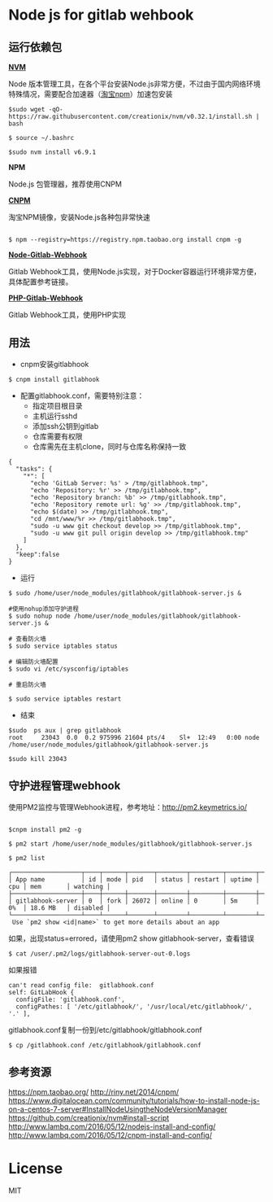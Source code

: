 # Node js for gitlab wehbook



## 运行依赖包

**[NVM](https://github.com/creationix/nvm)**

Node 版本管理工具，在各个平台安装Node.js非常方便，不过由于国内网络环境特殊情况，需要配合加速器（[淘宝npm](https://npm.taobao.org/mirrors/node)）加速包安装

```shell
$sudo wget -qO- https://raw.githubusercontent.com/creationix/nvm/v0.32.1/install.sh | bash

$ source ~/.bashrc

$sudo nvm install v6.9.1

```

**NPM**

Node.js 包管理器，推荐使用CNPM

**[CNPM](http://www.lambq.com/2016/05/12/cnpm-install-and-config/)**

淘宝NPM镜像，安装Node.js各种包非常快速

```shell

$ npm --registry=https://registry.npm.taobao.org install cnpm -g

```

[**Node-Gitlab-Webhook**](https://github.com/rolfn/node-gitlab-hook)

Gitlab Webhook工具，使用Node.js实现，对于Docker容器运行环境非常方便，具体配置参考链接。


**[PHP-Gitlab-Webhook](https://github.com/bravist/gitlab-webhook-php)**

Gitlab Webhook工具，使用PHP实现



## 用法

- cnpm安装gitlabhook

```shell
$ cnpm install gitlabhook
```

- 配置gitlabhook.conf，需要特别注意：
  - 指定项目根目录
  - 主机运行sshd 
  - 添加ssh公钥到gitlab
  - 仓库需要有权限
  -  仓库需先在主机clone，同时与仓库名称保持一致

```shell
{
  "tasks": {
    "*": [
      "echo 'GitLab Server: %s' > /tmp/gitlabhook.tmp",
      "echo 'Repository: %r' >> /tmp/gitlabhook.tmp",
      "echo 'Repository branch: %b' >> /tmp/gitlabhook.tmp",
      "echo 'Repository remote url: %g' >> /tmp/gitlabhook.tmp",
      "echo $(date) >> /tmp/gitlabhook.tmp",
      "cd /mnt/www/%r >> /tmp/gitlabhook.tmp", 
      "sudo -u www git checkout develop >> /tmp/gitlabhook.tmp",
      "sudo -u www git pull origin develop >> /tmp/gitlabhook.tmp"
    ]
  },
  "keep":false
}
```

- 运行

```shell
$ sudo /home/user/node_modules/gitlabhook/gitlabhook-server.js &

#使用nohup添加守护进程
$ sudo nohup node /home/user/node_modules/gitlabhook/gitlabhook-server.js & 

# 查看防火墙
$ sudo service iptables status 

# 编辑防火墙配置
$ sudo vi /etc/sysconfig/iptables

# 重启防火墙

$ sudo service iptables restart

```

- 结束

```shell
$sudo  ps aux | grep gitlabhook
root     23043  0.0  0.2 975996 21604 pts/4    Sl+  12:49   0:00 node /home/user/node_modules/gitlabhook/gitlabhook-server.js

$sudo kill 23043
```


## 守护进程管理webhook

使用PM2监控与管理Webhook进程，参考地址：http://pm2.keymetrics.io/

```shell

$cnpm install pm2 -g

$ pm2 start /home/user/node_modules/gitlabhook/gitlabhook-server.js

$ pm2 list

┌───────────────────┬────┬──────┬───────┬────────┬─────────┬────────┬─────┬───────────┬──────────┐
│ App name          │ id │ mode │ pid   │ status │ restart │ uptime │ cpu │ mem       │ watching │
├───────────────────┼────┼──────┼───────┼────────┼─────────┼────────┼─────┼───────────┼──────────┤
│ gitlabhook-server │ 0  │ fork │ 26072 │ online │ 0       │ 5m     │ 0%  │ 18.6 MB   │ disabled │
└───────────────────┴────┴──────┴───────┴────────┴─────────┴────────┴─────┴───────────┴──────────┘
 Use `pm2 show <id|name>` to get more details about an app
```

如果，出现status=errored，请使用pm2 show gitlabhook-server，查看错误
```shell
$ cat /user/.pm2/logs/gitlabhook-server-out-0.logs 
```
如果报错
```shell
can't read config file:  gitlabhook.conf
self: GitLabHook {
  configFile: 'gitlabhook.conf',
  configPathes: [ '/etc/gitlabhook/', '/usr/local/etc/gitlabhook/', '.' ],

```
gitlabhook.conf复制一份到/etc/gitlabhook/gitlabhook.conf

```shell
$ cp /gitlabhook.conf /etc/gitlabhook/gitlabhook.conf
```



## 参考资源

https://npm.taobao.org/
http://riny.net/2014/cnpm/
https://www.digitalocean.com/community/tutorials/how-to-install-node-js-on-a-centos-7-server#InstallNodeUsingtheNodeVersionManager
https://github.com/creationix/nvm#install-script
http://www.lambq.com/2016/05/12/nodejs-install-and-config/
http://www.lambq.com/2016/05/12/cnpm-install-and-config/



# License

MIT
